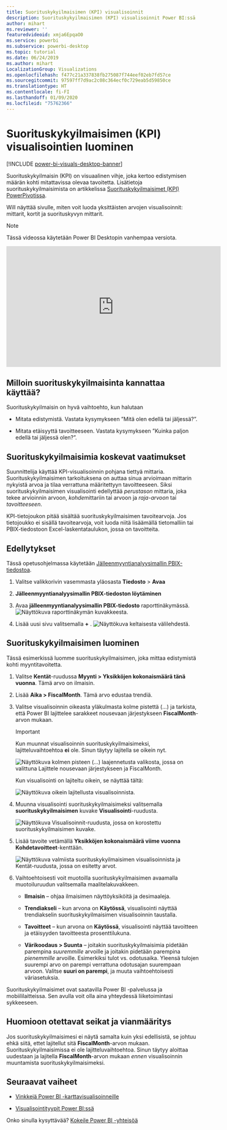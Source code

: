 ```yaml
---
title: Suorituskykyilmaisimen (KPI) visualisoinnit
description: Suorituskykyilmaisimen (KPI) visualisoinnit Power BI:ssä
author: mihart
ms.reviewer: ''
featuredvideoid: xmja6EpqaO0
ms.service: powerbi
ms.subservice: powerbi-desktop
ms.topic: tutorial
ms.date: 06/24/2019
ms.author: mihart
LocalizationGroup: Visualizations
ms.openlocfilehash: f477c21a337838fb275087f744eef02eb7fd57ce
ms.sourcegitcommit: 97597ff7d9ac2c08c364ecf0c729eab5d59850ce
ms.translationtype: HT
ms.contentlocale: fi-FI
ms.lasthandoff: 01/09/2020
ms.locfileid: "75762366"
---
```

# <a name="create-key-performance-indicator-kpi-visualizations"></a>Suorituskykyilmaisimen (KPI) visualisointien luominen

[!INCLUDE [power-bi-visuals-desktop-banner](../includes/power-bi-visuals-desktop-banner.md)]

Suorituskykyilmaisin (KPI) on visuaalinen vihje, joka kertoo edistymisen määrän kohti mitattavissa olevaa tavoitetta. Lisätietoja suorituskykyilmaisimista on artikkelissa [Suorituskykyilmaisimet (KPI) PowerPivotissa](/previous-versions/sql/sql-server-2012/hh272050(v=sql.110)).

Will näyttää sivulle, miten voit luoda yksittäisten arvojen visualisoinnit: mittarit, kortit ja suorituskyvyn mittarit.
   > [!NOTE]
   > Tässä videossa käytetään Power BI Desktopin vanhempaa versiota.
   > 
   > 
<iframe width="560" height="315" src="https://www.youtube.com/embed/xmja6EpqaO0?list=PL1N57mwBHtN0JFoKSR0n-tBkUJHeMP2cP" frameborder="0" allowfullscreen></iframe>

## <a name="when-to-use-a-kpi"></a>Milloin suorituskykyilmaisinta kannattaa käyttää?

Suorituskykyilmaisin on hyvä vaihtoehto, kun halutaan

* Mitata edistymistä. Vastata kysymykseen ”Mitä olen edellä tai jäljessä?”.

* Mitata etäisyyttä tavoitteeseen. Vastata kysymykseen ”Kuinka paljon edellä tai jäljessä olen?”.

## <a name="kpi-requirements"></a>Suorituskykyilmaisimia koskevat vaatimukset

Suunnittelija käyttää KPI-visualisoinnin pohjana tiettyä mittaria. Suorituskykyilmaisimen tarkoituksena on auttaa sinua arvioimaan mittarin nykyistä arvoa ja tilaa verrattuna määritettyyn tavoitteeseen. Siksi suorituskykyilmaisimen visualisointi edellyttää *perustason* mittaria, joka tekee arvioinnin arvoon, *kohde*mittariin tai arvoon ja *raja-arvoon* tai *tavoitteeseen*.

KPI-tietojoukon pitää sisältää suorituskykyilmaisimen tavoitearvoja. Jos tietojoukko ei sisällä tavoitearvoja, voit luoda niitä lisäämällä tietomalliin tai PBIX-tiedostoon Excel-laskentataulukon, jossa on tavoitteita.

## <a name="prerequisites"></a>Edellytykset

Tässä opetusohjelmassa käytetään [Jälleenmyyntianalyysimallin PBIX-tiedostoa](https://download.microsoft.com/download/9/6/D/96DDC2FF-2568-491D-AAFA-AFDD6F763AE3/Retail%20Analysis%20Sample%20PBIX.pbix).

1. Valitse valikkorivin vasemmasta yläosasta **Tiedosto** > **Avaa**

1. **Jälleenmyyntianalyysimallin PBIX-tiedoston löytäminen**

1. Avaa **jälleenmyyntianalyysimallin PBIX-tiedosto** raporttinäkymässä. ![Näyttökuva raporttinäkymän kuvakkeesta.](media/power-bi-visualization-kpi/power-bi-report-view.png)

1. Lisää uusi sivu valitsemalla **+** . ![Näyttökuva keltaisesta välilehdestä.](media/power-bi-visualization-kpi/power-bi-yellow-tab.png)

## <a name="how-to-create-a-kpi"></a>Suorituskykyilmaisimen luominen

Tässä esimerkissä luomme suorituskykyilmaisimen, joka mittaa edistymistä kohti myyntitavoitetta.

1. Valitse **Kentät**-ruudussa **Myynti > Yksikköjen kokonaismäärä tänä vuonna**.  Tämä arvo on ilmaisin.

1. Lisää **Aika > FiscalMonth**.  Tämä arvo edustaa trendiä.

1. Valitse visualisoinnin oikeasta yläkulmasta kolme pistettä (...) ja tarkista, että Power BI lajittelee sarakkeet nousevaan järjestykseen **FiscalMonth**-arvon mukaan.

    > [!IMPORTANT]
    > Kun muunnat visualisoinnin suorituskykyilmaisimeksi, lajitteluvaihtoehtoa **ei** ole. Sinun täytyy lajitella se oikein nyt.

    ![Näyttökuva kolmen pisteen (...) laajennetusta valikosta, jossa on valittuna Lajittele nousevaan järjestykseen ja FiscalMonth.](media/power-bi-visualization-kpi/power-bi-ascending-by-fiscal-month.png)

    Kun visualisointi on lajiteltu oikein, se näyttää tältä:

    ![Näyttökuva oikein lajitellusta visualisoinnista.](media/power-bi-visualization-kpi/power-bi-chart.png)

1. Muunna visualisointi suorituskykyilmaisimeksi valitsemalla **suorituskykyilmaisimen** kuvake **Visualisointi**-ruudusta.

    ![Näyttökuva Visualisoinnit-ruudusta, jossa on korostettu suorituskykyilmaisimen kuvake.](media/power-bi-visualization-kpi/power-bi-kpi-template.png)

1. Lisää tavoite vetämällä **Yksikköjen kokonaismäärä viime vuonna** **Kohdetavoitteet**-kenttään.

    ![Näyttökuva valmiista suorituskykyilmaisimen visualisoinnista ja Kentät-ruudusta, jossa on esitetty arvot.](media/power-bi-visualization-kpi/power-bi-kpi-done.png)

1. Vaihtoehtoisesti voit muotoilla suorituskykyilmaisimen avaamalla muotoiluruudun valitsemalla maalitelakuvakkeen.

    * **Ilmaisin** – ohjaa ilmaisimen näyttöyksiköitä ja desimaaleja.

    * **Trendiakseli** – kun arvona on **Käytössä**, visualisointi näyttää trendiakselin suorituskykyilmaisimen visualisoinnin taustalla.  

    * **Tavoitteet** – kun arvona on **Käytössä**, visualisointi näyttää tavoitteen ja etäisyyden tavoitteesta prosenttilukuna.

    * **Värikoodaus > Suunta** – joitakin suorituskykyilmaisimia pidetään parempina *suuremmille* arvoille ja joitakin pidetään parempina *pienemmille* arvoille. Esimerkiksi tulot vs. odotusaika. Yleensä tulojen suurempi arvo on parempi verrattuna odotusajan suurempaan arvoon. Valitse **suuri on parempi**, ja muuta vaihtoehtoisesti väriasetuksia.

Suorituskykyilmaisimet ovat saatavilla Power BI -palvelussa ja mobiililaitteissa. Sen avulla voit olla aina yhteydessä liiketoimintasi sykkeeseen.

## <a name="considerations-and-troubleshooting"></a>Huomioon otettavat seikat ja vianmääritys

Jos suorituskykyilmaisimesi ei näytä samalta kuin yksi edellisistä, se johtuu ehkä siitä, ettet lajitellut sitä **FiscalMonth**-arvon mukaan. Suorituskykyilmaisimissa ei ole lajitteluvaihtoehtoa. Sinun täytyy aloittaa uudestaan ja lajitella **FiscalMonth**-arvon mukaan *ennen* visualisoinnin muuntamista suorituskykyilmaisimeksi.

## <a name="next-steps"></a>Seuraavat vaiheet

* [Vinkkejä Power BI -karttavisualisoinneille](power-bi-map-tips-and-tricks.md)

* [Visualisointityypit Power BI:ssä](power-bi-visualization-types-for-reports-and-q-and-a.md)

Onko sinulla kysyttävää? [Kokeile Power BI -yhteisöä](https://community.powerbi.com/)
